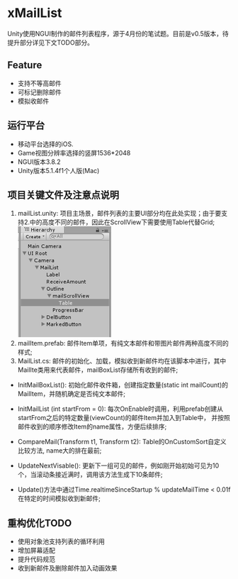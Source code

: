 # xMailList
Unity使用NGUI制作的邮件列表程序，源于4月份的笔试题。目前是v0.5版本，待提升部分详见下文TODO部分。

## Feature
- 支持不等高邮件
- 可标记删除邮件 
- 模拟收邮件

## 运行平台
- 移动平台选择的iOS.
- Game视图分辨率选择的竖屏1536*2048
- NGUI版本3.8.2
- Unity版本5.1.4f1个人版(Mac)

## 项目关键文件及注意点说明
1. mailList.unity: 项目主场景，邮件列表的主要UI部分均在此处实现；由于要支持2.中的高度不同的邮件，因此在ScrollView下需要使用Table代替Grid;  
![](snap/hierarchy.png)
2. mailItem.prefab: 邮件Item单项，有纯文本邮件和带图片邮件两种高度不同的样式;
3. MailList.cs: 邮件的初始化、加载，模拟收到新邮件均在该脚本中进行，其中MailIte类用来代表邮件，mailBoxList存储所有收到的邮件;
  - InitMailBoxList(): 初始化邮件收件箱，创建指定数量(static int mailCount)的MailItem，并随机确定是否纯文本邮件;
  
  - InitMailList (int startFrom = 0): 每次OnEnable时调用，利用prefab创建从startFrom之后的特定数量(viewCount)的邮件Item并加入到Table中，
  并按照邮件收到的顺序修改Item的name属性，方便后续排序;
  
  - CompareMail(Transform t1, Transform t2): Table的OnCustomSort自定义比较方法, name大的排在最前;
  
  - UpdateNextVisable(): 更新下一组可见的邮件，例如刚开始初始可见为10个，当滚动条接近满时，调用该方法生成下10条邮件;
  
  - Update()方法中通过Time.realtimeSinceStartup % updateMailTime < 0.01f在特定的时间模拟收到新邮件;
  
  
## 重构优化TODO
- 使用对象池支持列表的循环利用
- 增加屏幕适配
- 提升代码规范
- 收到新邮件及删除邮件加入动画效果
